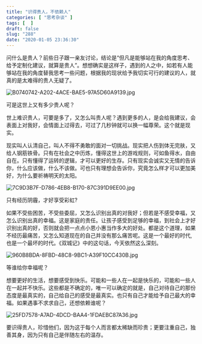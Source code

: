 ```yaml
---
title: "识得贵人，不依赖人"
categories: [ "思考杂谈" ]
tags: [  ]
draft: false
slug: "288"
date: "2020-01-05 23:36:30"
---
```


问什么是贵人？前些日子跟一亲友讨论，结论是“但凡是能够站在我的角度思考、给予定制化建议，就算是贵人”。想想确实是这样子，遇到的人之中，如若有人能够站在我的角度替我思考一些问题，根据我的现状给予我切实可行的建议的人，就真的是太难得的贵人无疑了。

![B0740742-A202-4ACE-BAE5-97A5D60A9139.jpg](https://imagehost-cdn.frytea.com/images/2020/01/05/B0740742-A202-4ACE-BAE5-97A5D60A9139.jpg)

可是这世上又有多少贵人呢？

世上难识贵人，可要是多了，又怎么叫贵人呢？遇到更多的人，是会给我建议，会表面上对我好，会情面上过得去，可过了几秒钟就可以换一幅尊荣。这个就是现实。

现实叫人认清自己，叫人不得不勇敢的面对一切挑战。现实把人伤到体无完肤，又给人钢筋铁骨。只有在社会之中历炼，懂得这世上的游戏规则，可如鱼得水，自由自在。只有懂得了运转的逻辑，才可以更好的生存。只有现实会诚实又无情的告诉你，什么应该做，什么不该做。可也只有理想会告诉你，究竟怎么样才可以更加美好，为什么要祈祷明天的太阳。

![7C9D3B7F-D786-4EB8-B170-87C391D9EE00.jpg](https://imagehost-cdn.frytea.com/images/2020/01/05/7C9D3B7F-D786-4EB8-B170-87C391D9EE00.jpg)

只有经历阴霾，才好享受彩虹?

如果不受些困苦，不受些委屈，又怎么识别出真的对我好；但若是不感受幸福，又怎么识别出真的幸福。这是家庭的责任。让孩子感受到足够的幸福，到社会上才好识别出真的好，否则就会把一点点小恩小惠当作多大的好处。都是这个道理，如果不经历最痛苦，又怎么知道现在的自己并没有那么痛苦呢。这是一个最好的时代,也是一个最坏的时代。《双城记》中的这句话，今天依然这么深刻。

![960B8BDA-8FBD-48C8-9BC1-A39F10CC430B.jpg](https://imagehost-cdn.frytea.com/images/2020/01/05/960B8BDA-8FBD-48C8-9BC1-A39F10CC430B.jpg)

等谁给你幸福呢？

想要更好的生活，想要感受到快乐。可能和一些人在一起是快乐的，可能和一些人在一起并不快乐。这些都是不确定的，唯一可以确定的就是，自己对待自己的那份态度是最真实的，自己给自己的感受是最真实。也只有自己才能给予自己最大的幸福。如果遇事不求求自己，还想依赖谁呢？

![25FD7578-A7AD-4DCD-BAA4-1FDAEBC87A36.jpg](https://imagehost-cdn.frytea.com/images/2020/01/05/25FD7578-A7AD-4DCD-BAA4-1FDAEBC87A36.jpg)

要识得贵人，珍惜他们，因为这于每个人而言都太稀缺而珍贵；更要注重自己，独善其身，因为只有自己是伴随左右的温存。

